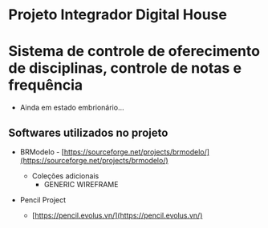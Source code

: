 # Projeto Integrador Digital House

# Sistema de controle de oferecimento de disciplinas, controle de notas e frequência

* Ainda em estado embrionário...

## Softwares utilizados no projeto

* BRModelo -
[https://sourceforge.net/projects/brmodelo/](https://sourceforge.net/projects/brmodelo/)
  * Coleções adicionais
    * GENERIC WIREFRAME
  
* Pencil Project
  * [https://pencil.evolus.vn/](https://pencil.evolus.vn/)
